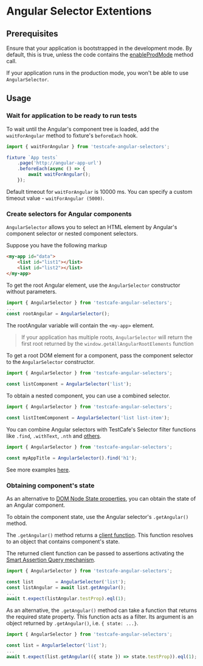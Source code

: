 # Angular Selector Extentions

## Prerequisites

Ensure that your application is bootstrapped in the development mode.
By default, this is true, unless the code contains the [enableProdMode](https://angular.io/api/core/enableProdMode) method call.

If your application runs in the production mode, you won't be able to use `AngularSelector`.

## Usage

### Wait for application to be ready to run tests

To wait until the Angular's component tree is loaded, add the `waitForAngular` method to fixture's `beforeEach` hook.

```js
import { waitForAngular } from 'testcafe-angular-selectors';

fixture `App tests`
    .page('http://angular-app-url')
    .beforeEach(async () => {
        await waitForAngular();
    });
```

Default timeout for `waitForAngular` is 10000 ms.
You can specify a custom timeout value - `waitForAngular (5000)`.

### Create selectors for Angular components

`AngularSelector` allows you to select an HTML element by Angular's component selector or nested component selectors.

Suppose you have the following markup

```html
<my-app id="data">
    <list id="list1"></list>
    <list id="list2"></list>
</my-app>
```

To get the root Angular element, use the `AngularSelector` constructor without parameters.

```js
import { AngularSelector } from 'testcafe-angular-selectors';
...
const rootAngular = AngularSelector();
```

The rootAngular variable will contain the `<my-app>` element.

> If your application has multiple roots, `AngularSelector` will return the first root returned by the `window.getAllAngularRootElements` function

To get a root DOM element for a component, pass the component selector to the `AngularSelector` constructor.

```js
import { AngularSelector } from 'testcafe-angular-selectors';

const listComponent = AngularSelector('list');
```

To obtain a nested component, you can use a combined selector.

```js
import { AngularSelector } from 'testcafe-angular-selectors';

const listItemComponent = AngularSelector('list list-item');
```

You can combine Angular selectors with TestCafe's Selector filter functions like `.find`, `.withText`, `.nth` and [others](http://devexpress.github.io/testcafe/documentation/test-api/selecting-page-elements/selectors.html#functional-style-selectors).

```js
import { AngularSelector } from 'testcafe-angular-selectors';

const myAppTitle = AngularSelector().find('h1');

```

See more examples [here](test/angular-selector-test.js).

### Obtaining component's state

As an alternative to [DOM Node State properties](http://devexpress.github.io/testcafe/documentation/test-api/selecting-page-elements/dom-node-state.html), you can obtain the state of an Angular component.

To obtain the component state, use the Angular selector's `.getAngular()` method.

The `.getAngular()` method returns a [client function](https://devexpress.github.io/testcafe/documentation/test-api/obtaining-data-from-the-client.html). This function resolves to an object that contains component's state.

The returned client function can be passed to assertions activating the [Smart Assertion Query mechanism](https://devexpress.github.io/testcafe/documentation/test-api/assertions/#smart-assertion-query-mechanism).

```js
import { AngularSelector } from 'testcafe-angular-selectors';

const list        = AngularSelector('list');
const listAngular = await list.getAngular();
...
await t.expect(listAngular.testProp).eql(1);
```

As an alternative, the `.getAngular()` method can take a function that returns the required state property.
This function acts as a filter. Its argument is an object returned by `.getAngular()`, i.e. `{ state: ...}`.

```js
import { AngularSelector } from 'testcafe-angular-selectors';

const list = AngularSelector('list');
...
await t.expect(list.getAngular(({ state }) => state.testProp)).eql(1);
```
